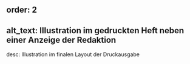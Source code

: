 order: 2
----
alt_text: Illustration im gedruckten Heft neben einer Anzeige der Redaktion
----
desc: Illustration im finalen Layout der Druckausgabe

